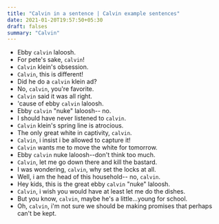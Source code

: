 ```yaml
---
title: "Calvin in a sentence | Calvin example sentences"
date: 2021-01-20T19:57:50+05:30
draft: falses
summary: "Calvin"
---
```

- Ebby `calvin` laloosh.
- For pete's sake, `calvin`!
- `Calvin` klein's obsession.
- `Calvin`, this is different!
- Did he do a `calvin` klein ad?
- No, `calvin`, you're favorite.
- `Calvin` said it was all right.
- 'cause of ebby `calvin` laloosh.
- Ebby `calvin` "nuke" laloosh-- no.
- I should have never listened to `calvin`.
- `Calvin` klein's spring line is atrocious.
- The only great white in captivity, `calvin`.
- `Calvin`, i insist i be allowed to capture it!
- `Calvin` wants me to move the white for tomorrow.
- Ebby `calvin` nuke laloosh--don't think too much.
- `Calvin`, let me go down there and kill the bastard.
- I was wondering, `calvin`, why set the locks at all.
- Well, i am the head of this household-- no, `calvin`.
- Hey kids, this is the great ebby `calvin` "nuke" laloosh.
- `Calvin`, i wish you would have at least let me do the dishes.
- But you know, `calvin`, maybe he's a little...young for school.
- Oh, `calvin`, i'm not sure we should be making promises that perhaps can't be kept.
                 
